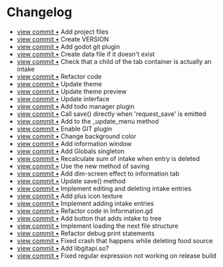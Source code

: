 # Changelog

* [view commit &bull;](https://github.com/JohnDevlopment/factory-level/commit/4537059d8182b2e39eade059338c632f3ca0f74c) Add project files 
* [view commit &bull;](https://github.com/JohnDevlopment/factory-level/commit/c3f329f55aea8b9d396e981353c44125f34b27a5) Create VERSION 
* [view commit &bull;](https://github.com/JohnDevlopment/factory-level/commit/53fee9ae6a8c7340453bbd7597f807c66ea47784) Add godot git plugin 
* [view commit &bull;](https://github.com/JohnDevlopment/factory-level/commit/9557e77daea2d8dc3d730420e76fc78115014162) Create data file if it doesn't exist 
* [view commit &bull;](https://github.com/JohnDevlopment/factory-level/commit/dd4f0caca203fd7b190de529511d36eceeee0c14) Check that a child of the tab container is actually an intake 
* [view commit &bull;](https://github.com/JohnDevlopment/factory-level/commit/798246d353e75df426881196eb9da3366708a694) Refactor code 
* [view commit &bull;](https://github.com/JohnDevlopment/factory-level/commit/0d4a6efb0ece877631abbeb0a22e97832a666d9f) Update theme 
* [view commit &bull;](https://github.com/JohnDevlopment/factory-level/commit/acdfeba63069c1d07fe24e13fda78527db907e98) Update theme preview 
* [view commit &bull;](https://github.com/JohnDevlopment/factory-level/commit/ac0f193dcb4c24a36d8f82ea8516268c529ba5c8) Update interface 
* [view commit &bull;](https://github.com/JohnDevlopment/factory-level/commit/b217efd70d01e20e63c7526d5e5ec9adfa585194) Add todo manager plugin 
* [view commit &bull;](https://github.com/JohnDevlopment/factory-level/commit/a867ac50ce52d5596b33c857bbcf273466e5466b) Call save() directly when 'request_save' is emitted 
* [view commit &bull;](https://github.com/JohnDevlopment/factory-level/commit/92e0521644db637d55a35acd4073d278401583bc) Add to the _update_menu method 
* [view commit &bull;](https://github.com/JohnDevlopment/factory-level/commit/85a421f8a05fee1cf89156e99b50b1a2712b4feb) Enable GIT plugin 
* [view commit &bull;](https://github.com/JohnDevlopment/factory-level/commit/c64a5a574ea067f54c101e0da573b936c6d737d8) Change background color 
* [view commit &bull;](https://github.com/JohnDevlopment/factory-level/commit/0c02221d66018ed1b5c6bedcb751cbbe1d3ba8dc) Add information window 
* [view commit &bull;](https://github.com/JohnDevlopment/factory-level/commit/0d688dd51c7b2bee3c3235d611343c2a2eb4a741) Add Globals singleton 
* [view commit &bull;](https://github.com/JohnDevlopment/factory-level/commit/fb2103e1210b9401c8623cf39f21117b54064d73) Recalculate sum of intake when entry is deleted 
* [view commit &bull;](https://github.com/JohnDevlopment/factory-level/commit/17c146630041b96ae33322ef422882c9d4c17297) Use the new method of saving 
* [view commit &bull;](https://github.com/JohnDevlopment/factory-level/commit/e8d23e869149ed57f1bacc70b0730a2010d7d2ea) Add dim-screen effect to information tab 
* [view commit &bull;](https://github.com/JohnDevlopment/factory-level/commit/4accc99cd777d5b7c692434a01d5eaabc1280f65) Update save() method 
* [view commit &bull;](https://github.com/JohnDevlopment/factory-level/commit/3f6b955175d50b90df4bd3cb92fcbcacdb8b6925) Implement editing and deleting intake entries 
* [view commit &bull;](https://github.com/JohnDevlopment/factory-level/commit/14797e1555aef1f32a24a6b1d7878087064180b2) Add plus icon texture 
* [view commit &bull;](https://github.com/JohnDevlopment/factory-level/commit/b44d22f026ede9d2b85cf61e97f0463dd852ed9e) Implement adding intake entries 
* [view commit &bull;](https://github.com/JohnDevlopment/factory-level/commit/f8e8eb826d1055c3c4d9a4b76a113be8ce18919e) Refactor code in Information.gd 
* [view commit &bull;](https://github.com/JohnDevlopment/factory-level/commit/6b1d3e70808884bdabf30e50cc138965ce77d0a7) Add button that adds intake to tree 
* [view commit &bull;](https://github.com/JohnDevlopment/factory-level/commit/153140bfa0a62838ac8feef9d28c3dbc2bb085e3) Implement loading the next file structure 
* [view commit &bull;](https://github.com/JohnDevlopment/factory-level/commit/02c2f4db3f3a38a87c1280a6c74a213d61e4e6ef) Refactor debug print statements 
* [view commit &bull;](https://github.com/JohnDevlopment/factory-level/commit/1d792a4ab2ebb641e3177bf18f2c82ef888624dc) Fixed crash that happens while deleting food source 
* [view commit &bull;](https://github.com/JohnDevlopment/factory-level/commit/2dd20860b265e9d6eaf8e39938eefbf63096f3ff) Add libgitapi.so? 
* [view commit &bull;](https://github.com/JohnDevlopment/factory-level/commit/27866c2cbc7d90b339ac1f1e768c69678febc85f) Fixed regular expression not working on release build 